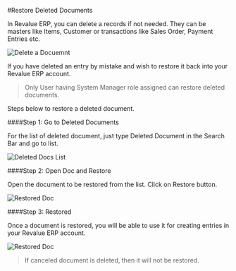 #Restore Deleted Documents

In Revalue ERP, you can delete a records if not needed. They can be masters like Items, Customer or transactions like Sales Order, Payment Entries etc.

<img class="screenshot" alt="Delete a Docuemnt" src="{{docs_base_url}}/assets/img/collaboration-tools/delete-a-doc.png">

If you have deleted an entry by mistake and wish to restore it back into your Revalue ERP account.

> Only User having System Manager role assigned can restore deleted documents.

Steps below to restore a deleted document.

####Step 1: Go to Deleted Documents

For the list of deleted document, just type Deleted Document in the Search Bar and go to list.

<img class="screenshot" alt="Deleted Docs List" src="{{docs_base_url}}/assets/img/collaboration-tools/deleted-docs-list.gif">

####Step 2: Open Doc and Restore

Open the document to be restored from the list. Click on Restore button.

<img class="screenshot" alt="Restored Doc" src="{{docs_base_url}}/assets/img/collaboration-tools/restore-a-doc.png">

####Step 3: Restored

Once a document is restored, you will be able to use it for creating entries in your Revalue ERP account. 

<img class="screenshot" alt="Restored Doc" src="{{docs_base_url}}/assets/img/collaboration-tools/restored-doc.png">

> If canceled document is deleted, then it will not be restored.
